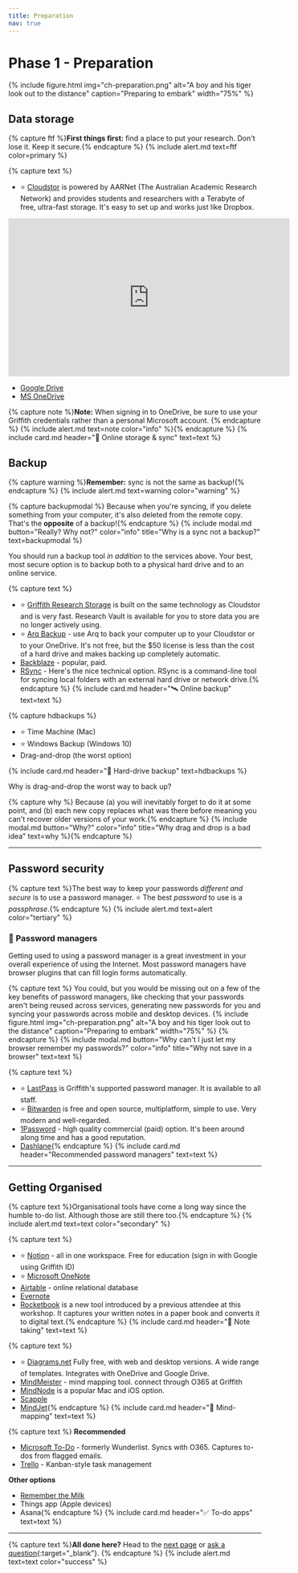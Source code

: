 ```yaml
---
title: Preparation
nav: true
--- 
```



# Phase 1 - Preparation

{% include figure.html img="ch-preparation.png" alt="A boy and his tiger look out to the distance" caption="Preparing to embark" width="75%" %}

## Data storage

{% capture ftf %}**First things first:** find a place to put your research. Don't lose it. Keep it secure.{% endcapture %}
{% include alert.md text=ftf color=primary %}

{% capture text %}
 - ⭐️ [Cloudstor](https://cloudstor.aarnet.edu.au) is powered by AARNet (The Australian Academic Research Network) and provides students and researchers with a Terabyte of free, ultra-fast storage. It's easy to set up and works just like Dropbox.
 
 <iframe width="560" height="315" src="https://www.youtube.com/embed/mGaqxrrxfgA" frameborder="0" allow="accelerometer; autoplay; encrypted-media; gyroscope; picture-in-picture" allowfullscreen></iframe>
 
 - [Google Drive](https://www.google.com/drive/)
 - [MS OneDrive](https://griffitheduau-my.sharepoint.com/)

{% capture note %}**Note:** When signing in to OneDrive, be sure to use your Griffith credentials rather than a personal Microsoft account. {% endcapture %}
{% include alert.md text=note color="info" %}{% endcapture %}
{% include card.md header="🔄 Online storage & sync" text=text %}
 
## Backup

{% capture warning %}**Remember:** sync is not the same as backup!{% endcapture %}
{% include alert.md text=warning color="warning" %}

{% capture backupmodal %}
Because when you're syncing, if you delete something from your computer, it's also deleted from the remote copy. That's the **opposite** of a backup!{% endcapture %}
{% include modal.md button="Really? Why not?" color="info" title="Why is a sync not a backup?" text=backupmodal %}


You should run a backup tool *in addition* to the services above. Your best, most secure option is to backup both to a physical hard drive and to an online service.

{% capture text %}
 - ⭐️ [Griffith Research Storage](https://research-storage.griffith.edu.au) is built on the same technology as Cloudstor and is very fast. Research Vault is available for you to store data you are no longer actively using.
 - ⭐️ [Arq Backup](www.arqbackup/com) - use Arq to back your computer up to your Cloudstor or to your OneDrive. It's not free, but the $50 license is less than the cost of a hard drive and makes backing up completely automatic.
 - [Backblaze](https://www.backblaze.com) - popular, paid.
 - [RSync](https://rsync.samba.org) - Here's the nice technical option. RSync is a command-line tool for syncing local folders with an external hard drive or network drive.{% endcapture %}
{% include card.md header="🛰 Online backup" text=text %}

{% capture hdbackups %}
 - ⭐️ Time Machine (Mac)
 - ⭐️ Windows Backup (Windows 10)
 - Drag-and-drop (the worst option)

{% include card.md header="💽 Hard-drive backup" text=hdbackups %}

Why is drag-and-drop the worst way to back up?


{% capture why %}
Because (a) you will inevitably forget to do it at some point, and (b) each new copy replaces what was there before meaning you can't recover older versions of your work.{% endcapture %} 
{% include modal.md button="Why?" color="info" title="Why drag and drop is a bad idea" text=why %}{% endcapture %}

---

## Password security

{% capture text %}The best way to keep your passwords *different and secure* is to use a password manager. ⭐️ The best *password* to use is a *passphrase*.{% endcapture %}
{% include alert.md text=alert color="tertiary" %}

### 🔐 Password managers

Getting used to using a password manager is a great investment in your overall experience of using the Internet. Most password managers have browser plugins that can fill login forms automatically. 

{% capture text %}
You could, but you would be missing out on a few of the key benefits of password managers, like checking that your passwords aren't being reused across services, generating new passwords for you and syncing your passwords across mobile and desktop devices.
{% include figure.html img="ch-preparation.png" alt="A boy and his tiger look out to the distance" caption="Preparing to embark" width="75%" %}
{% endcapture %}
{% include modal.md button="Why can't I just let my browser remember my passwords?" color="info" title="Why not save in a browser" text=text %}


{% capture text %}
 - ⭐️ [LastPass](https://www.griffith.edu.au/passwords/lastpass) is Griffith's supported password manager. It is available to all staff. 
 - ⭐️ [Bitwarden](www.bitwarden.com) is free and open source, multiplatform, simple to use. Very modern and well-regarded.
 - [1Password](https://1password.com) - high quality commercial (paid) option. It's been around along time and has a good reputation.
 - [Dashlane](https://www.dashlane.com){% endcapture %}
{% include card.md header="Recommended password managers" text=text %}

---

## Getting Organised

{% capture text %}Organisational tools have come a long way since the humble to-do list. Although those are still there too.{% endcapture %}
{% include alert.md text=text color="secondary" %}

{% capture text %}
 - ⭐️ [Notion](www.notion.so) - all in one workspace. Free for education (sign in with Google using Griffith ID)
 - ⭐️ [Microsoft OneNote](https://www.onenote.com/hrd)
 - [Airtable](www.airtable.com) - online relational database
 - [Evernote](https://evernote.com)
 - [Rocketbook](https://getrocketbook.com.au/) is a new tool introduced by a previous attendee at this workshop. It captures your written notes in a paper book and converts it to digital text.{% endcapture %}
{% include card.md header="📒 Note taking" text=text %}

{% capture text %}
 - ⭐️ [Diagrams.net](https://app.diagrams.net/) Fully free, with web and desktop versions. A wide range of templates. Integrates with OneDrive and Google Drive.
 - [MindMeister](https://www.mindmeister.com) - mind mapping tool. connect through O365 at Griffith
 - [MindNode](https://mindnode.com) is a popular Mac and iOS option.
 - [Scapple](https://www.literatureandlatte.com/scapple/overview)
 - [MindJet](https://www.mindjet.com){% endcapture %}
{% include card.md header="🧠 Mind-mapping" text=text %}
 
{% capture text %}
**Recommended**
 - [Microsoft To-Do](http://to-do.office.com) - formerly Wunderlist. Syncs with O365. Captures to-dos from flagged emails.
 - [Trello](trello.com) - Kanban-style task management
 
**Other options**
 - [Remember the Milk](https://www.rememberthemilk.com)
 - Things app (Apple devices)
 - Asana{% endcapture %}
{% include card.md header="✅ To-do apps" text=text %}
 
 ---
 
{% capture text %}**All done here?** Head to the [next page](2-discovery.html) or [ask a question](https://griffithu.padlet.org/y_banens1/60je7s1g90b3f69h){:target="_blank"}. 
{% endcapture %}
{% include alert.md text=text color="success" %}
